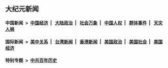 ## 大纪元新闻

#### 中国新闻 &nbsp;>&nbsp; [中国经济](indexes/ncid283/README.md?11280045) &nbsp;| &nbsp; [大陆政治](indexes/ncid277/README.md?11280045) &nbsp;| &nbsp; [社会万象](indexes/ncid282/README.md?11280045) &nbsp;| &nbsp; [中国人权](indexes/ncid278/README.md?11280045) &nbsp;| &nbsp; [群体事件](indexes/ncid279/README.md?11280045) &nbsp;| &nbsp; [天灾人祸](indexes/ncid280/README.md?11280045)

#### 国际新闻 &nbsp;>&nbsp; [美中关系](indexes/nf1412576/README.md?11280045) &nbsp;| &nbsp; [台湾新闻](indexes/ncid1349361/README.md?11280045) &nbsp;| &nbsp; [香港新闻](indexes/ncid1349362/README.md?11280045) &nbsp;| &nbsp; [美国政治](indexes/ncid1078159/README.md?11280045) &nbsp;| &nbsp; [美国社会](indexes/ncid1078160/README.md?11280045) &nbsp;| &nbsp; [美国经济](indexes/ncid1078158/README.md?11280045)

#### 特别专题 &nbsp;>&nbsp; [中共百年历史](https://github.com/epoch-news/epoch-special/blob/master/README.md?11280045)  
